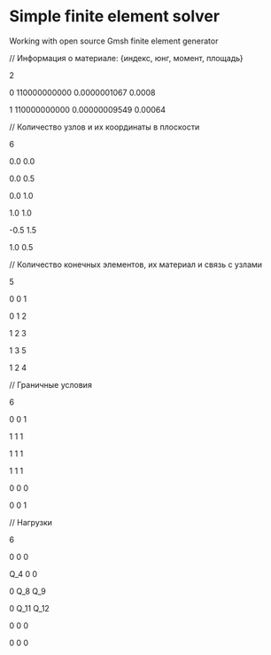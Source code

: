 # Simple finite element solver
Working with open source Gmsh finite element generator 

// Информация о материале: {индекс, юнг, момент, площадь}

2

0 110000000000 0.0000001067 0.0008

1 110000000000 0.00000009549 0.00064

// Количество узлов и их координаты в плоскости

6

0.0 0.0

0.0 0.5

0.0 1.0

1.0 1.0

-0.5 1.5

1.0 0.5

// Количество конечных элементов, их материал и связь с узлами

5

0 0 1

0 1 2

1 2 3

1 3 5

1 2 4

// Граничные условия

6

0 0 1

1 1 1

1 1 1

1 1 1

0 0 0

0 0 1

// Нагрузки

6

0 0 0

Q_4 0 0

0 Q_8 Q_9

0 Q_11 Q_12

0 0 0

0 0 0